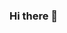 ### Hi there 👋

<!--
**cnexodus/cnexodus** 
I am pleased to be a part of this platform and only hope for the prosperity of Blockchain and
all ecosystems within the technology.
